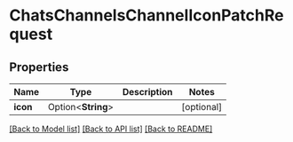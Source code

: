 # ChatsChannelsChannelIconPatchRequest

## Properties

Name | Type | Description | Notes
------------ | ------------- | ------------- | -------------
**icon** | Option<**String**> |  | [optional]

[[Back to Model list]](../README.md#documentation-for-models) [[Back to API list]](../README.md#documentation-for-api-endpoints) [[Back to README]](../README.md)


